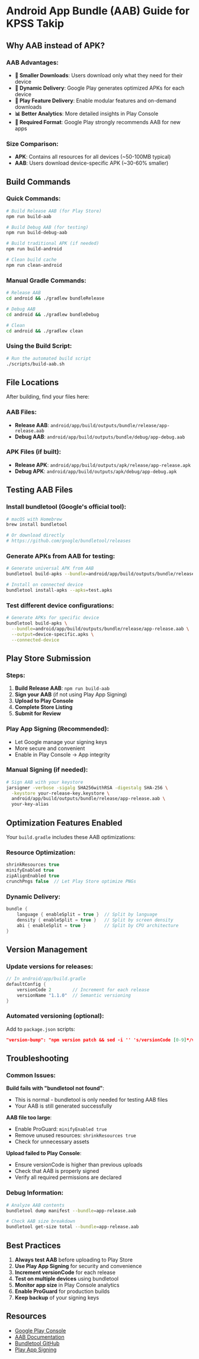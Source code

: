 # Android App Bundle (AAB) Guide for KPSS Takip

## Why AAB instead of APK?

### AAB Advantages:
- **📱 Smaller Downloads**: Users download only what they need for their device
- **🎯 Dynamic Delivery**: Google Play generates optimized APKs for each device
- **🔄 Play Feature Delivery**: Enable modular features and on-demand downloads
- **📊 Better Analytics**: More detailed insights in Play Console
- **🚀 Required Format**: Google Play strongly recommends AAB for new apps

### Size Comparison:
- **APK**: Contains all resources for all devices (~50-100MB typical)
- **AAB**: Users download device-specific APK (~30-60% smaller)

## Build Commands

### Quick Commands:
```bash
# Build Release AAB (for Play Store)
npm run build-aab

# Build Debug AAB (for testing)
npm run build-debug-aab

# Build traditional APK (if needed)
npm run build-android

# Clean build cache
npm run clean-android
```

### Manual Gradle Commands:
```bash
# Release AAB
cd android && ./gradlew bundleRelease

# Debug AAB
cd android && ./gradlew bundleDebug

# Clean
cd android && ./gradlew clean
```

### Using the Build Script:
```bash
# Run the automated build script
./scripts/build-aab.sh
```

## File Locations

After building, find your files here:

### AAB Files:
- **Release AAB**: `android/app/build/outputs/bundle/release/app-release.aab`
- **Debug AAB**: `android/app/build/outputs/bundle/debug/app-debug.aab`

### APK Files (if built):
- **Release APK**: `android/app/build/outputs/apk/release/app-release.apk`
- **Debug APK**: `android/app/build/outputs/apk/debug/app-debug.apk`

## Testing AAB Files

### Install bundletool (Google's official tool):
```bash
# macOS with Homebrew
brew install bundletool

# Or download directly
# https://github.com/google/bundletool/releases
```

### Generate APKs from AAB for testing:
```bash
# Generate universal APK from AAB
bundletool build-apks --bundle=android/app/build/outputs/bundle/release/app-release.aab --output=test.apks

# Install on connected device
bundletool install-apks --apks=test.apks
```

### Test different device configurations:
```bash
# Generate APKs for specific device
bundletool build-apks \
  --bundle=android/app/build/outputs/bundle/release/app-release.aab \
  --output=device-specific.apks \
  --connected-device
```

## Play Store Submission

### Steps:
1. **Build Release AAB**: `npm run build-aab`
2. **Sign your AAB** (if not using Play App Signing)
3. **Upload to Play Console**
4. **Complete Store Listing**
5. **Submit for Review**

### Play App Signing (Recommended):
- Let Google manage your signing keys
- More secure and convenient
- Enable in Play Console → App integrity

### Manual Signing (if needed):
```bash
# Sign AAB with your keystore
jarsigner -verbose -sigalg SHA256withRSA -digestalg SHA-256 \
  -keystore your-release-key.keystore \
  android/app/build/outputs/bundle/release/app-release.aab \
  your-key-alias
```

## Optimization Features Enabled

Your `build.gradle` includes these AAB optimizations:

### Resource Optimization:
```gradle
shrinkResources true
minifyEnabled true
zipAlignEnabled true
crunchPngs false  // Let Play Store optimize PNGs
```

### Dynamic Delivery:
```gradle
bundle {
    language { enableSplit = true }  // Split by language
    density { enableSplit = true }   // Split by screen density
    abi { enableSplit = true }       // Split by CPU architecture
}
```

## Version Management

### Update versions for releases:
```gradle
// In android/app/build.gradle
defaultConfig {
    versionCode 2        // Increment for each release
    versionName "1.1.0"  // Semantic versioning
}
```

### Automated versioning (optional):
Add to `package.json` scripts:
```json
"version-bump": "npm version patch && sed -i '' 's/versionCode [0-9]*/versionCode '$(date +%s)'/' android/app/build.gradle"
```

## Troubleshooting

### Common Issues:

**Build fails with "bundletool not found"**:
- This is normal - bundletool is only needed for testing AAB files
- Your AAB is still generated successfully

**AAB file too large**:
- Enable ProGuard: `minifyEnabled true`
- Remove unused resources: `shrinkResources true`
- Check for unnecessary assets

**Upload failed to Play Console**:
- Ensure versionCode is higher than previous uploads
- Check that AAB is properly signed
- Verify all required permissions are declared

### Debug Information:
```bash
# Analyze AAB contents
bundletool dump manifest --bundle=app-release.aab

# Check AAB size breakdown
bundletool get-size total --bundle=app-release.aab
```

## Best Practices

1. **Always test AAB** before uploading to Play Store
2. **Use Play App Signing** for security and convenience
3. **Increment versionCode** for each release
4. **Test on multiple devices** using bundletool
5. **Monitor app size** in Play Console analytics
6. **Enable ProGuard** for production builds
7. **Keep backup** of your signing keys

## Resources

- [Google Play Console](https://play.google.com/console)
- [AAB Documentation](https://developer.android.com/guide/app-bundle)
- [Bundletool GitHub](https://github.com/google/bundletool)
- [Play App Signing](https://support.google.com/googleplay/android-developer/answer/9842756)